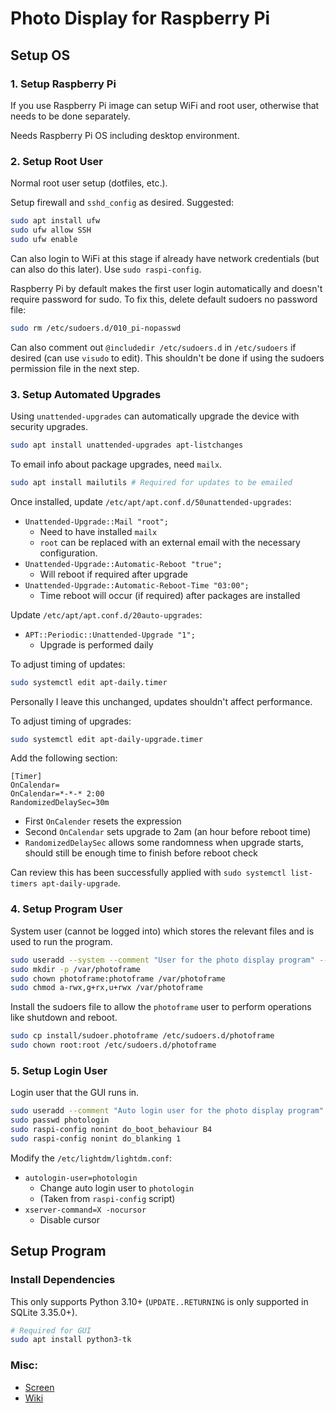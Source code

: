 # Photo Display for Raspberry Pi

## Setup OS

### 1. Setup Raspberry Pi
If you use Raspberry Pi image can setup WiFi and root user, otherwise that needs to be done separately.

Needs Raspberry Pi OS including desktop environment.

### 2. Setup Root User
Normal root user setup (dotfiles, etc.).

Setup firewall and `sshd_config` as desired. Suggested:
```bash
sudo apt install ufw
sudo ufw allow SSH
sudo ufw enable
```

Can also login to WiFi at this stage if already have network credentials (but can also do this later).
Use `sudo raspi-config`.

Raspberry Pi by default makes the first user login automatically and doesn't require password for sudo.
To fix this, delete default sudoers no password file:
```bash
sudo rm /etc/sudoers.d/010_pi-nopasswd
```

Can also comment out `@includedir /etc/sudoers.d` in `/etc/sudoers` if desired (can use `visudo` to edit).
This shouldn't be done if using the sudoers permission file in the next step.

### 3. Setup Automated Upgrades
Using `unattended-upgrades` can automatically upgrade the device with security upgrades.

```bash
sudo apt install unattended-upgrades apt-listchanges
```

To email info about package upgrades, need `mailx`.
```bash
sudo apt install mailutils # Required for updates to be emailed
```

Once installed, update `/etc/apt/apt.conf.d/50unattended-upgrades`:
- `Unattended-Upgrade::Mail "root";`
  - Need to have installed `mailx`
  - `root` can be replaced with an external email with the necessary configuration.
- `Unattended-Upgrade::Automatic-Reboot "true";`
  - Will reboot if required after upgrade
- `Unattended-Upgrade::Automatic-Reboot-Time "03:00";`
  - Time reboot will occur (if required) after packages are installed

Update `/etc/apt/apt.conf.d/20auto-upgrades`:
- `APT::Periodic::Unattended-Upgrade "1";`
  - Upgrade is performed daily

To adjust timing of updates:
```bash
sudo systemctl edit apt-daily.timer
```

Personally I leave this unchanged, updates shouldn't affect performance.

To adjust timing of upgrades:
```bash
sudo systemctl edit apt-daily-upgrade.timer
```

Add the following section:
```systemd.timer
[Timer]
OnCalendar=
OnCalendar=*-*-* 2:00
RandomizedDelaySec=30m
```

- First `OnCalender` resets the expression
- Second `OnCalendar` sets upgrade to 2am (an hour before reboot time)
- `RandomizedDelaySec` allows some randomness when upgrade starts, should still be enough time to finish before reboot check

Can review this has been successfully applied with `sudo systemctl list-timers apt-daily-upgrade`.

### 4. Setup Program User
System user (cannot be logged into) which stores the relevant files and is used to run the program.

```bash
sudo useradd --system --comment "User for the photo display program" --no-create-home photoframe
sudo mkdir -p /var/photoframe
sudo chown photoframe:photoframe /var/photoframe
sudo chmod a-rwx,g+rx,u+rwx /var/photoframe
```

Install the sudoers file to allow the `photoframe` user to perform operations like shutdown and reboot.
```bash
sudo cp install/sudoer.photoframe /etc/sudoers.d/photoframe
sudo chown root:root /etc/sudoers.d/photoframe
```

### 5. Setup Login User
Login user that the GUI runs in.

```bash
sudo useradd --comment "Auto login user for the photo display program" --create-home photologin
sudo passwd photologin
sudo raspi-config nonint do_boot_behaviour B4
sudo raspi-config nonint do_blanking 1
```

Modify the `/etc/lightdm/lightdm.conf`:
- `autologin-user=photologin`
  - Change auto login user to `photologin`
  - (Taken from `raspi-config` script)
- `xserver-command=X -nocursor`
  - Disable cursor

## Setup Program

### Install Dependencies
This only supports Python 3.10+ (`UPDATE..RETURNING` is only supported in SQLite 3.35.0+).

```bash
# Required for GUI
sudo apt install python3-tk
```

### Misc:

- [Screen](https://thepihut.com/products/10-1inch-capacitive-touch-display)
- [Wiki](https://www.waveshare.com/wiki/10.1DP-CAPLCD)
